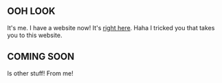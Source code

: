 ## OOH LOOK
It's me. I have a website now! It's [right here](https://www.nopatno.com). Haha I tricked you that takes you to this website.

## COMING SOON 
Is other stuff! From me! 
